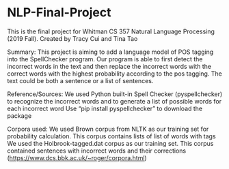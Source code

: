 # NLP-Final-Project
This is the final project for Whitman CS 357 Natural Language Processing (2019 Fall). 
Created by Tracy Cui and Tina Tao


Summary:
This project is aiming to add a language model of POS tagging into the SpellChecker program. Our program is able to first detect the incorrect words in the text and then replace the incorrect words with the correct words with the highest probability according to the pos tagging. The text could be both a sentence or a list of sentences. 


Reference/Sources:
We used Python built-in Spell Checker (pyspellchecker) to recognize the incorrect words and to generate a list of possible words for each incorrect word
Use “pip install pyspellchecker” to download the package

Corpora used:
We used Brown corpus from NLTK as our training set for probability calculation. This corpus contains lists of list of words with tags
We used the Holbrook-tagged.dat corpus as our training set. This corpus contained sentences with incorrect words and their corrections (https://www.dcs.bbk.ac.uk/~roger/corpora.html) 

